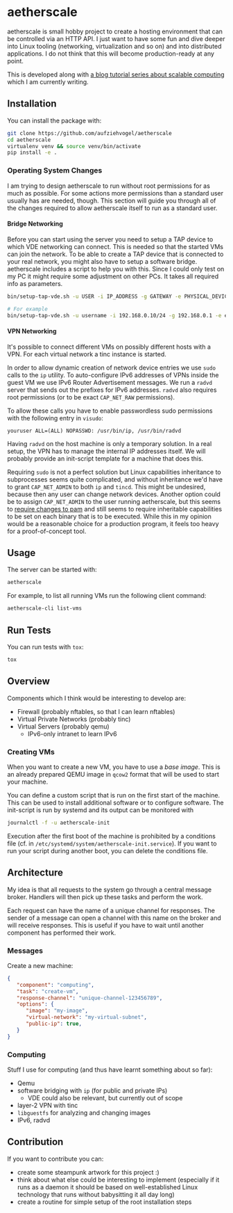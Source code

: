 # aetherscale

aetherscale is small hobby project to create a hosting environment that can
be controlled via an HTTP API. I just want to have some fun and
dive deeper into Linux tooling (networking, virtualization and so on) and
into distributed applications. I do not think that this will become
production-ready at any point.

This is developed along with
[a blog tutorial series about scalable computing](https://blog.stefan-koch.name/2020/11/22/programming-cloud-hosting-python-rabbitmq-qemu)
which I am currently writing.

## Installation

You can install the package with:

```bash
git clone https://github.com/aufziehvogel/aetherscale
cd aetherscale
virtualenv venv && source venv/bin/activate
pip install -e .
```

### Operating System Changes

I am trying to design aetherscale to run without root permissions for
as much as possible.
For some actions more permissions than a standard user usually has are
needed, though. This section will guide you through all of the changes
required to allow aetherscale itself to run as a standard user.

#### Bridge Networking

Before you can start using the server you need to setup a TAP device to which
VDE networking can connect. This is needed so that the started VMs can
join the network. To be able to create a TAP device that is connected to your
real network, you might also have to setup a software bridge. aetherscale
includes a script to help you with this. Since I could only test on my PC
it might require some adjustment on other PCs. It takes all required info
as parameters.

```bash
bin/setup-tap-vde.sh -u USER -i IP_ADDRESS -g GATEWAY -e PHYSICAL_DEVICE

# For example
bin/setup-tap-vde.sh -u username -i 192.168.0.10/24 -g 192.168.0.1 -e eth0
```

#### VPN Networking

It's possible to connect different VMs on possibly different hosts with a VPN.
For each virtual network a tinc instance is started.

In order to allow dynamic creation of network device entries we use `sudo`
calls to the `ip` utility. To auto-configure IPv6 addresses of VPNs inside
the guest VM we use IPv6 Router Advertisement messages. We run a `radvd`
server that sends out the prefixes for IPv6 addresses. `radvd` also requires
root permissions (or to be exact `CAP_NET_RAW` permissions).

To allow these calls you have to enable passwordless sudo permissions with
the following entry in `visudo`:

```
youruser ALL=(ALL) NOPASSWD: /usr/bin/ip, /usr/bin/radvd
```

Having `radvd` on the host machine is only a temporary solution. In a real
setup, the VPN has to manage the internal IP addresses itself. We will
probably provide an init-script template for a machine that does this.

Requiring `sudo` is not a perfect solution but Linux capabilities inheritance to
subprocesses seems quite complicated, and without inheritance we'd have to grant
`CAP_NET_ADMIN` to both `ip` and `tincd`. This might be undesired, because
then any user can change network devices. Another option could be to
assign `CAP_NET_ADMIN` to the user running aetherscale, but this seems to
[require changes to pam](https://unix.stackexchange.com/questions/454708/how-do-you-add-cap-sys-admin-permissions-to-user-in-centos-7)
and still seems to require inheritable capabilities to be set on each
binary that is to be executed.
While this in my opinion would be a reasonable choice for a production
program, it feels too heavy for a proof-of-concept tool.

## Usage

The server can be started with:

```bash
aetherscale
```

For example, to list all running VMs run the following client command:

```bash
aetherscale-cli list-vms
```

## Run Tests

You can run tests with `tox`:

```bash
tox
```


## Overview

Components which I think would be interesting to develop are:

- Firewall (probably nftables, so that I can learn nftables)
- Virtual Private Networks (probably tinc)
- Virtual Servers (probably qemu)
  - IPv6-only intranet to learn IPv6

### Creating VMs

When you want to create a new VM, you have to use a *base image*. This is an
already prepared QEMU image in `qcow2` format that will be used to start your
machine.

You can define a custom script that is run on the first start of the machine.
This can be used to install additional software or to configure software.
The init-script is run by systemd and its output can be monitored with

```bash
journalctl -f -u aetherscale-init
```

Execution after the first boot of the machine is prohibited by a conditions
file (cf. in `/etc/systemd/system/aetherscale-init.service`). If you
want to run your script during another boot, you can delete the conditions
file.

## Architecture

My idea is that all requests to the system go through a central message
broker. Handlers will then pick up these tasks and perform the work.

Each request can have the name of a unique channel for responses. The sender
of a message can open a channel with this name on the broker and will receive
responses. This is useful if you have to wait until another component has
performed their work.

### Messages

Create a new machine:

```json
{
   "component": "computing",
   "task": "create-vm",
   "response-channel": "unique-channel-123456789",
   "options": {
      "image": "my-image",
      "virtual-network": "my-virtual-subnet",
      "public-ip": true,
   }
}
```

### Computing

Stuff I use for computing (and thus have learnt something about so far):

- Qemu
- software bridging with `ip` (for public and private IPs)
  - VDE could also be relevant, but currently out of scope
- layer-2 VPN with tinc
- `libguestfs` for analyzing and changing images
- IPv6, radvd


## Contribution

If you want to contribute you can:

- create some steampunk artwork for this project :)
- think about what else could be interesting to implement (especially if
  it runs as a daemon it should be based on well-established Linux technology
  that runs without babysitting it all day long)
- create a routine for simple setup of the root installation steps

